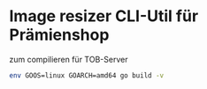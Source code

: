 # Image resizer CLI-Util für Prämienshop

zum compilieren für TOB-Server

```bash
env GOOS=linux GOARCH=amd64 go build -v
```